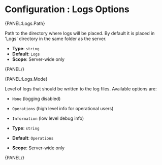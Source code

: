 # Configuration : Logs Options

{PANEL:Logs.Path}

Path to the directory where logs will be placed. By default it is placed in 'Logs' directory in the same folder as the server.

- **Type**: `string`
- **Default**: `Logs`
- **Scope**: Server-wide only

{PANEL/}

{PANEL:Logs.Mode}

Level of logs that should be written to the log files. Available options are:

- `None` (logging disabled)
- `Operations` (high level info for operational users)
- `Information` (low level debug info)

- **Type**: `string`
- **Default**: `Operations`
- **Scope**: Server-wide only

{PANEL/}

